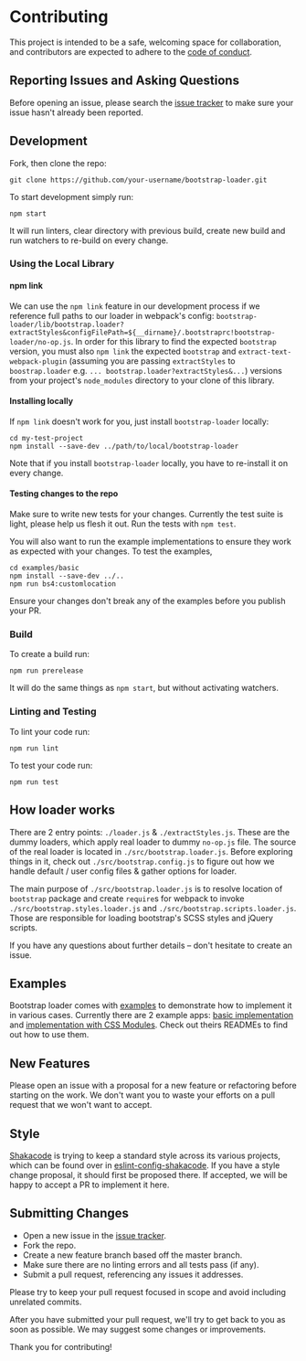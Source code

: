 # Contributing
This project is intended to be a safe, welcoming space for collaboration, and contributors are expected to adhere to the [code of conduct](CODE_OF_CONDUCT.md).

## Reporting Issues and Asking Questions
Before opening an issue, please search the [issue tracker](https://github.com/shakacode/bootstrap-loader/issues) to make sure your issue hasn't already been reported.

## Development
Fork, then clone the repo:

```
git clone https://github.com/your-username/bootstrap-loader.git
```

To start development simply run:

```
npm start
```

It will run linters, clear directory with previous build, create new build and run watchers to re-build on every change.


### Using the Local Library
#### npm link
We can use the `npm link` feature in our development process if we reference full paths to our loader in webpack's config: `bootstrap-loader/lib/bootstrap.loader?extractStyles&configFilePath=${__dirname}/.bootstraprc!bootstrap-loader/no-op.js`. In order for this library to find the expected `bootstrap` version, you must also `npm link` the expected `bootstrap` and `extract-text-webpack-plugin` (assuming you are passing `extractStyles` to `boostrap.loader` e.g. `...
  bootstrap.loader?extractStyles&...`) versions from your project's `node_modules` directory to your clone of this library.

#### Installing locally
If `npm link` doesn't work for you, just install `bootstrap-loader` locally:

```
cd my-test-project
npm install --save-dev ../path/to/local/bootstrap-loader
```

Note that if you install `bootstrap-loader` locally, you have to re-install it on every change.

#### Testing changes to the repo
Make sure to write new tests for your changes. Currently the test suite is light, please help us flesh it out. Run the tests with `npm test`.

You will also want to run the example implementations to ensure they work as expected with your changes. To test the examples,

```
cd examples/basic
npm install --save-dev ../..
npm run bs4:customlocation
```

Ensure your changes don't break any of the examples before you publish your PR.

### Build
To create a build run:

```
npm run prerelease
```

It will do the same things as `npm start`, but without activating watchers.

### Linting and Testing
To lint your code run:

```
npm run lint
```

To test your code run:

```
npm run test
```

## How loader works
There are 2 entry points: `./loader.js` & `./extractStyles.js`. These are the dummy loaders, which apply real loader to dummy `no-op.js` file. The source of the real loader is located in `./src/bootstrap.loader.js`. Before exploring things in it, check out `./src/bootstrap.config.js` to figure out how we handle default / user config files & gather options for loader.

The main purpose of `./src/bootstrap.loader.js` is to resolve location of `bootstrap` package and create `require`s for webpack to invoke `./src/bootstrap.styles.loader.js` and `./src/bootstrap.scripts.loader.js`. Those are responsible for loading bootstrap's SCSS styles and jQuery scripts.

If you have any questions about further details – don't hesitate to create an issue.

## Examples
Bootstrap loader comes with [examples](examples) to demonstrate how to implement it in various cases. Currently there are 2 example apps: [basic implementation](examples/basic) and [implementation with CSS Modules](examples/css-modules). Check out theirs READMEs to find out how to use them.

## New Features
Please open an issue with a proposal for a new feature or refactoring before starting on the work. We don't want you to waste your efforts on a pull request that we won't want to accept.

## Style
[Shakacode](https://github.com/shakacode) is trying to keep a standard style across its various projects, which can be found over in [eslint-config-shakacode](https://github.com/shakacode/style-guide-javascript). If you have a style change proposal, it should first be proposed there. If accepted, we will be happy to accept a PR to implement it here.

## Submitting Changes
* Open a new issue in the [issue tracker](https://github.com/shakacode/bootstrap-loader/issues).
* Fork the repo.
* Create a new feature branch based off the master branch.
* Make sure there are no linting errors and all tests pass (if any).
* Submit a pull request, referencing any issues it addresses.

Please try to keep your pull request focused in scope and avoid including unrelated commits.

After you have submitted your pull request, we'll try to get back to you as soon as possible. We may suggest some changes or improvements.

Thank you for contributing!
